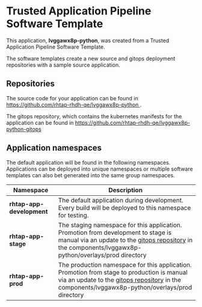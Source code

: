 # Trusted Application Pipeline Software Template

This application, **lvggawx8p-python**, was created from a Trusted Application Pipeline Software Template.

The software templates create a new source and gitops deployment repositories with a sample source application. 

## Repositories

The source code for your application can be found in [https://github.com/rhtap-rhdh-qe/lvggawx8p-python ](https://github.com/rhtap-rhdh-qe/lvggawx8p-python ).
 
The gitops repository, which contains the kubernetes manifests for the application can be found in 
[https://github.com/rhtap-rhdh-qe/lvggawx8p-python-gitops ](https://github.com/rhtap-rhdh-qe/lvggawx8p-python-gitops ) 

## Application namespaces 

The default application will be found in the following namespaces. Applications can be deployed into unique namespaces or multiple software templates can also bet generated into the same group namespaces.  

|  Namespace   |  Description   |  
| -------- | -------- |   
| **rhtap-app-development** | The default application during development. Every build will be deployed to this namespace for testing. | 
| **rhtap-app-stage** | The staging namespace for this application. Promotion from development to stage is manual via an update to the [gitops repository](https://github.com/rhtap-rhdh-qe/lvggawx8p-python-gitops ) in the components/lvggawx8p-python/overlays/prod directory |  
| **rhtap-app-prod** | The production namespace for this application. Promotion from stage to production is manual via an update to the [gitops repository](https://github.com/rhtap-rhdh-qe/lvggawx8p-python-gitops ) in the components/lvggawx8p-python/overlays/prod directory | 